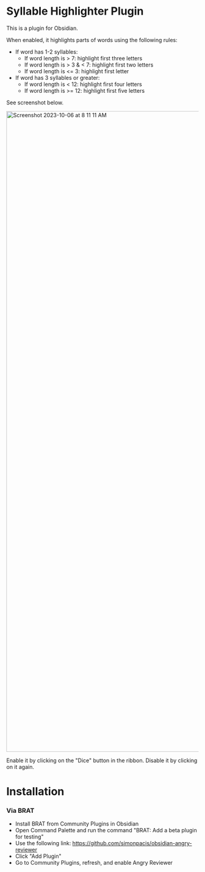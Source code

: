 # Syllable Highlighter Plugin 

This is a plugin for Obsidian.

When enabled, it highlights parts of words using the following rules:

- If word has 1-2 syllables:
    - If word length is > 7: highlight first three letters
    - If word length is > 3 & < 7: highlight first two letters
    - If word length is <= 3: highlight first letter
- If word has 3 syllables or greater:
    - If word length is < 12: highlight first four letters
    - If word length is >= 12: highlight first five letters

See screenshot below.

<img width="1680" alt="Screenshot 2023-10-06 at 8 11 11 AM" src="https://github.com/nothingislost/obsidian-cm6-attributes/assets/7118482/bdc681ac-cb28-4aec-a668-b6518e7bd963">

Enable it by clicking on the "Dice" button in the ribbon.
Disable it by clicking on it again.

# Installation
### Via BRAT
- Install BRAT from Community Plugins in Obsidian
- Open Command Palette and run the command "BRAT: Add a beta plugin for testing"
- Use the following link: https://github.com/simonpacis/obsidian-angry-reviewer
- Click "Add Plugin"
- Go to Community Plugins, refresh, and enable Angry Reviewer

